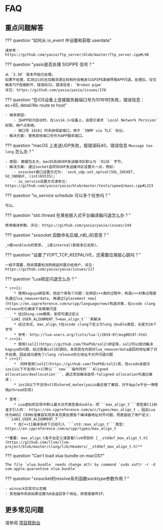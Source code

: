 # FAQ

## 重点问题解答

??? question "如何从 io_event 中设置和获取 userdata"

    请参考：https://github.com/yasio/ftp_server/blob/master/ftp_server.cpp#L98

??? question "yasio是否处理 SIGPIPE 信号？"

    从 `3.30` 版本开始已处理。  
    如果不处理，实测过iOS在加载资源比较耗时会触发SIGPIPE直接导致APP闪退，处理后，仅仅触发TCP连接断开，错误码32，错误信息: `Broken pipe`  
    详见: https://github.com/yasio/yasio/issues/170

??? question "在iOS设备上连接服务器端口号为10161时失败，错误信息：ec=65, detail:No route to host"

    - 根本原因:
        - 当APP初次启动时，在ios14.1+设备上，会提示请求 `Local Network Perssion` 权限，用户点拒绝。
        - 端口号 10161 时系统保留端口，用于 `SNMP via TLS` 协议。 
    - 解决方案: 使用其他端口号作为APP服务端口。

??? question "macOS 上发送UDP失败，报错误码40，错误信息 `Message too long` 怎么办？"

    - 原因: 数据包太大，macOS系统UDP发送缓冲区默认为 `9126` 字节。
    - 解决方案: 通过socket选项将UDP发送缓冲区设置大一点，例如:
        - xxsocket接口设置方式为: `sock_udp.set_optval(SOL_SOCKET, SO_SNDBUF, (int)65535);`
        - io_service设置方式请参见: https://github.com/yasio/yasio/blob/master/tests/speed/main.cpp#L223

??? question "io_service schedule 可以多个任务吗？"

    可以。

??? question "std::thread 在某些嵌入式平台编译器闪退怎么办？"

    修改编译参数，详见: https://github.com/yasio/yasio/issues/244

??? question "xxsocket 函数命名后缀_n和_i的意思？"

    _n是nonblock的意思，_i是internal(新版本已去除)。
    
??? question "设置了YOPT_TCP_KEEPALIVE，还需要应用层心跳吗？"

    一般不需要，除非需要检测网络延时展示给用户，详见: https://github.com/yasio/yasio/issues/117

??? question "Lua绑定闪退怎么办？"

    * c++11:
        * 使用kaguya绑定库，但这个库有个问题：在绑定c++类的过程中，构造c++对象过程是先通过lua_newuserdata, 再通过[placement new](https://en.cppreference.com/w/cpp/language/new)构造对象，在xcode clang release优化编译下会直接闪退
        * 经过bing.com搜索，发现可通过定义```LUAI_USER_ALIGNMENT_T=max_align_t```来解决
        * 经过测试, max_align_t在xcode clang下定义为long double类型，长度为16个字节
        * 参考: http://lua-users.org/lists/lua-l/2019-07/msg00197.html
    * c++14:
        * 使用[sol2](https://github.com/ThePhD/sol2)绑定库，sol2可以成功解决kaguya的问题，经过查看sol2的源码，发现其在内部对lua_newuserdata返回的地址做了对齐处理，因此成功避免了clang release优化地址不对齐闪退问题
    * c++17:
        *  同样使用[sol2](https://github.com/ThePhD/sol2)库，但xcode会提示ios11以下不支持C++17默认```new```操作符的```Aligned allocation/deallocation```，通过添加编译选项-faligned-allocation可通过编译；
        * ios10以下不支持stl的shared_mutex(yasio最近做了兼容，对于Apple平台一律使用pthread实现)

    * 思考：
        * Lua虚拟机实现中默认最大对齐类型是double，而```max_align_t```类型是C11标准才引入的： https://en.cppreference.com/w/c/types/max_align_t ，因此Lua作为ANSI C89标准兼容实现并未完美处理各个编译器地址对齐问题，而是留给了用户定义: ```LUAI_USER_ALIGNMENT_T```
        * 在C++11编译系统下已经引入 ```std::max_align_t```类型: https://en.cppreference.com/w/cpp/types/max_align_t

    **重要: max_align_t各平台定义请查看llvm项目的 [__stddef_max_align_t.h](https://github.com/llvm/llvm-project/blob/master/clang/lib/Headers/__stddef_max_align_t.h)**

??? question "Can't load xlua bundle on macOS?" 

    The file `xlua.bundle` needs change attr by command `sudo xattr -r -d com.apple.quarantine xlua.bundle`  

??? question "xxsocket的resolve系列函数socktype参数作用？"

    - winsock实现可以忽略
    - 其他操作系统如果设置为0会返回多个地址，即使直接传IP。

## 更多常见问题

请参阅 [项目帮助台](https://github.com/yasio/yasio/issues?q=is%3Aissue+label%3AHelpDesk+is%3Aclosed)
